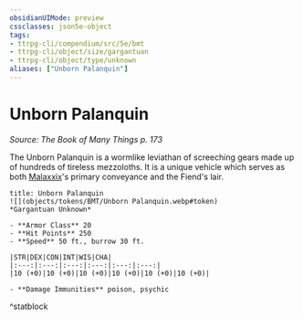 ```yaml
---
obsidianUIMode: preview
cssclasses: json5e-object
tags:
- ttrpg-cli/compendium/src/5e/bmt
- ttrpg-cli/object/size/gargantuan
- ttrpg-cli/object/type/unknown
aliases: ["Unborn Palanquin"]
---
```

# Unborn Palanquin
*Source: The Book of Many Things p. 173*  

The Unborn Palanquin is a wormlike leviathan of screeching gears made up of hundreds of tireless mezzoloths. It is a unique vehicle which serves as both [Malaxxix](3-Compendium/CLI/bestiary/npc/malaxxix-bmt.md)'s primary conveyance and the Fiend's lair.

```ad-statblock
title: Unborn Palanquin
![](objects/tokens/BMT/Unborn Palanquin.webp#token)
*Gargantuan Unknown*

- **Armor Class** 20
- **Hit Points** 250
- **Speed** 50 ft., burrow 30 ft.

|STR|DEX|CON|INT|WIS|CHA|
|:---:|:---:|:---:|:---:|:---:|:---:|
|10 (+0)|10 (+0)|10 (+0)|10 (+0)|10 (+0)|10 (+0)|

- **Damage Immunities** poison, psychic
```
^statblock